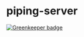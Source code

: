 # piping-server

[![Greenkeeper badge](https://badges.greenkeeper.io/nwtgck/piping-server.svg)](https://greenkeeper.io/)
